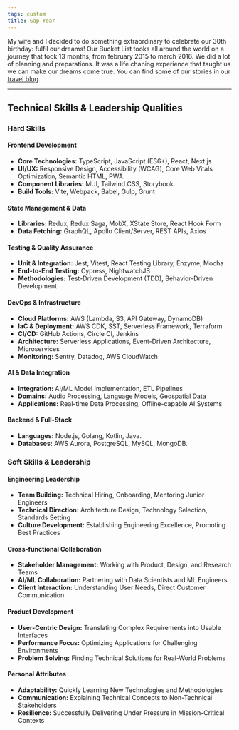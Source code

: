 ```yaml
---
tags: custom
title: Gap Year
---
```


My wife and I decided to do something extraordinary to celebrate our 30th birthday: fulfil our dreams! Our Bucket List tooks all around the world on a journey that took 13 months, from february 2015 to march 2016. We did a lot of planning and preparations. It was a life chaning experience that taught us we can make our dreams come true. You can find some of our stories in our [travel blog](https://explorers3dot0.blogspot.com/).

---

## Technical Skills & Leadership Qualities

### Hard Skills

#### Frontend Development

-   **Core Technologies:** TypeScript, JavaScript (ES6+), React, Next.js
-   **UI/UX:** Responsive Design, Accessibility (WCAG), Core Web Vitals Optimization, Semantic HTML, PWA.
-   **Component Libraries:** MUI, Tailwind CSS, Storybook.
-   **Build Tools:** Vite, Webpack, Babel, Gulp, Grunt

#### State Management & Data

-   **Libraries:** Redux, Redux Saga, MobX, XState Store, React Hook Form
-   **Data Fetching:** GraphQL, Apollo Client/Server, REST APIs, Axios

#### Testing & Quality Assurance

-   **Unit & Integration:** Jest, Vitest, React Testing Library, Enzyme, Mocha
-   **End-to-End Testing:** Cypress, NightwatchJS
-   **Methodologies:** Test-Driven Development (TDD), Behavior-Driven Development

#### DevOps & Infrastructure

-   **Cloud Platforms:** AWS (Lambda, S3, API Gateway, DynamoDB)
-   **IaC & Deployment:** AWS CDK, SST, Serverless Framework, Terraform
-   **CI/CD:** GitHub Actions, Circle CI, Jenkins
-   **Architecture:** Serverless Applications, Event-Driven Architecture, Microservices
-   **Monitoring:** Sentry, Datadog, AWS CloudWatch

#### AI & Data Integration

-   **Integration:** AI/ML Model Implementation, ETL Pipelines
-   **Domains:** Audio Processing, Language Models, Geospatial Data
-   **Applications:** Real-time Data Processing, Offline-capable AI Systems

#### Backend & Full-Stack

-   **Languages:** Node.js, Golang, Kotlin, Java.
-   **Databases:** AWS Aurora, PostgreSQL, MySQL, MongoDB.

### Soft Skills & Leadership

#### Engineering Leadership

-   **Team Building:** Technical Hiring, Onboarding, Mentoring Junior Engineers
-   **Technical Direction:** Architecture Design, Technology Selection, Standards Setting
-   **Culture Development:** Establishing Engineering Excellence, Promoting Best Practices

#### Cross-functional Collaboration

-   **Stakeholder Management:** Working with Product, Design, and Research Teams
-   **AI/ML Collaboration:** Partnering with Data Scientists and ML Engineers
-   **Client Interaction:** Understanding User Needs, Direct Customer Communication

#### Product Development

-   **User-Centric Design:** Translating Complex Requirements into Usable Interfaces
-   **Performance Focus:** Optimizing Applications for Challenging Environments
-   **Problem Solving:** Finding Technical Solutions for Real-World Problems

#### Personal Attributes

-   **Adaptability:** Quickly Learning New Technologies and Methodologies
-   **Communication:** Explaining Technical Concepts to Non-Technical Stakeholders
-   **Resilience:** Successfully Delivering Under Pressure in Mission-Critical Contexts
